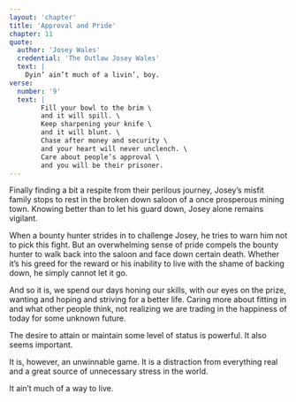 ```yaml
---
layout: 'chapter'
title: 'Approval and Pride'
chapter: 11
quote:
  author: 'Josey Wales'
  credential: 'The Outlaw Josey Wales'
  text: |
    Dyin’ ain’t much of a livin’, boy.
verse:
  number: '9'
  text: |
		Fill your bowl to the brim \
		and it will spill. \
		Keep sharpening your knife \
		and it will blunt. \
		Chase after money and security \
		and your heart will never unclench. \
		Care about people’s approval \
		and you will be their prisoner.
---
```


Finally finding a bit a respite from their perilous journey, Josey’s misfit family stops to rest in the broken down saloon of a once prosperous mining town. Knowing better than to let his guard down, Josey alone remains vigilant.

When a bounty hunter strides in to challenge Josey, he tries to warn him not to pick this fight. But an overwhelming sense of pride compels the bounty hunter to walk back into the saloon and face down certain death. Whether it’s his greed for the reward or his inability to live with the shame of backing down, he simply cannot let it go.

And so it is, we spend our days honing our skills, with our eyes on the prize, wanting and hoping and striving for a better life. Caring more about fitting in and what other people think, not realizing we are trading in the happiness of today for some unknown future.

The desire to attain or maintain some level of status is powerful. It also seems important.

It is, however, an unwinnable game. It is a distraction from everything real and a great source of unnecessary stress in the world.

It ain’t much of a way to live.
